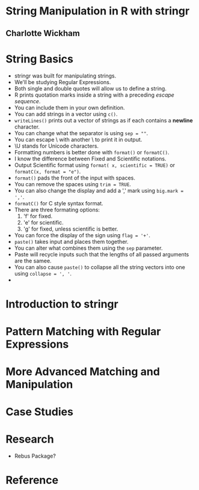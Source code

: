 # String Manipulation in R with stringr
## Charlotte Wickham

# String Basics
- stringr was built for manipulating strings.
- We'll be studying Regular Expressions.
- Both single and double quotes will allow us to define a string.
- R prints quotation marks inside a string with a preceding *escape sequence*.
- You can include them in your own definition.
- You can add strings in a vector using `c()`.
- `writeLines()` prints out a vector of strings as if each contains a **newline** character.
- You can change what the separator is using `sep = ""`.
- You can escape \ with another \ to print it in output.
- \U stands for Unicode characters.
- Formatting numbers is better done with `format()` or `formatC()`.
- I know the difference between Fixed and Scientific notations.
- Output Scientific format using `format( x, scientific = TRUE)` or `formatC(x, format = "e")`.
- `format()` pads the front of the input with spaces.
- You can remove the spaces using `trim = TRUE`.
- You can also change the display and add a ',' mark using `big.mark = ','`.
- `formatC()` for C style syntax format.
- There are three formating options:
	1. 'f' for fixed.
	2. 'e' for scientific.
	3. 'g' for fixed, unless scientific is better.
- You can force the display of the sign using `flag = '+'`.
- `paste()` takes input and places them together.
- You can alter what combines them using the `sep` parameter.
- Paste will recycle inputs such that the lengths of all passed arguments are the samee.
- You can also cause `paste()` to collapse all the string vectors into one using `collapse = ', '`.
- 

# Introduction to stringr

# Pattern Matching with Regular Expressions

# More Advanced Matching and Manipulation

# Case Studies


# Research
- Rebus Package?


# Reference